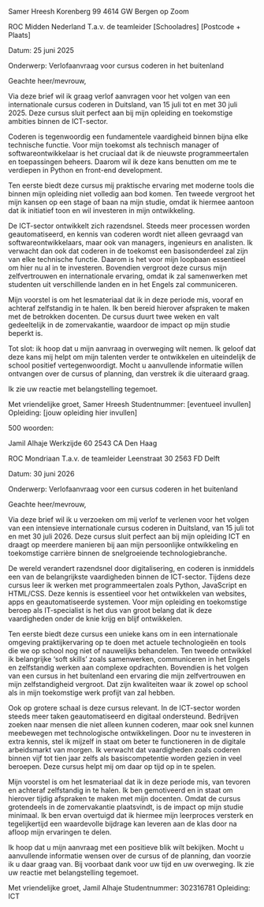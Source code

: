 Samer Hreesh
Korenberg 99
4614 GW Bergen op Zoom

ROC Midden Nederland
T.a.v. de teamleider
[Schooladres]
[Postcode + Plaats]

Datum: 25 juni 2025

Onderwerp: Verlofaanvraag voor cursus coderen in het buitenland

Geachte heer/mevrouw,

Via deze brief wil ik graag verlof aanvragen voor het volgen van een internationale cursus coderen in Duitsland, van 15 juli tot en met 30 juli 2025. Deze cursus sluit perfect aan bij mijn opleiding en toekomstige ambities binnen de ICT-sector.

Coderen is tegenwoordig een fundamentele vaardigheid binnen bijna elke technische functie. Voor mijn toekomst als technisch manager of softwareontwikkelaar is het cruciaal dat ik de nieuwste programmeertalen en toepassingen beheers. Daarom wil ik deze kans benutten om me te verdiepen in Python en front-end development.

Ten eerste biedt deze cursus mij praktische ervaring met moderne tools die binnen mijn opleiding niet volledig aan bod komen. Ten tweede vergroot het mijn kansen op een stage of baan na mijn studie, omdat ik hiermee aantoon dat ik initiatief toon en wil investeren in mijn ontwikkeling.

De ICT-sector ontwikkelt zich razendsnel. Steeds meer processen worden geautomatiseerd, en kennis van coderen wordt niet alleen gevraagd van softwareontwikkelaars, maar ook van managers, ingenieurs en analisten. Ik verwacht dan ook dat coderen in de toekomst een basisonderdeel zal zijn van elke technische functie. Daarom is het voor mijn loopbaan essentieel om hier nu al in te investeren. Bovendien vergroot deze cursus mijn zelfvertrouwen en internationale ervaring, omdat ik zal samenwerken met studenten uit verschillende landen en in het Engels zal communiceren.

Mijn voorstel is om het lesmateriaal dat ik in deze periode mis, vooraf en achteraf zelfstandig in te halen. Ik ben bereid hierover afspraken te maken met de betrokken docenten. De cursus duurt twee weken en valt gedeeltelijk in de zomervakantie, waardoor de impact op mijn studie beperkt is.

Tot slot: ik hoop dat u mijn aanvraag in overweging wilt nemen. Ik geloof dat deze kans mij helpt om mijn talenten verder te ontwikkelen en uiteindelijk de school positief vertegenwoordigt. Mocht u aanvullende informatie willen ontvangen over de cursus of planning, dan verstrek ik die uiteraard graag.

Ik zie uw reactie met belangstelling tegemoet.

Met vriendelijke groet,
Samer Hreesh
Studentnummer: [eventueel invullen]
Opleiding: [jouw opleiding hier invullen]























500 woorden:


Jamil Alhaje
Werkzijde 60
2543 CA Den Haag

ROC Mondriaan
T.a.v. de teamleider
Leenstraat 30
2563 FD Delft

Datum: 30 juni 2026

Onderwerp: Verlofaanvraag voor een cursus coderen in het buitenland

Geachte heer/mevrouw,

Via deze brief wil ik u verzoeken om mij verlof te verlenen voor het volgen van een intensieve internationale cursus coderen in Duitsland, van 15 juli tot en met 30 juli 2026. Deze cursus sluit perfect aan bij mijn opleiding ICT en draagt op meerdere manieren bij aan mijn persoonlijke ontwikkeling en toekomstige carrière binnen de snelgroeiende technologiebranche.

De wereld verandert razendsnel door digitalisering, en coderen is inmiddels een van de belangrijkste vaardigheden binnen de ICT-sector. Tijdens deze cursus leer ik werken met programmeertalen zoals Python, JavaScript en HTML/CSS. Deze kennis is essentieel voor het ontwikkelen van websites, apps en geautomatiseerde systemen. Voor mijn opleiding en toekomstige beroep als IT-specialist is het dus van groot belang dat ik deze vaardigheden onder de knie krijg en blijf ontwikkelen.

Ten eerste biedt deze cursus een unieke kans om in een internationale omgeving praktijkervaring op te doen met actuele technologieën en tools die we op school nog niet of nauwelijks behandelen. Ten tweede ontwikkel ik belangrijke ‘soft skills’ zoals samenwerken, communiceren in het Engels en zelfstandig werken aan complexe opdrachten. Bovendien is het volgen van een cursus in het buitenland een ervaring die mijn zelfvertrouwen en mijn zelfstandigheid vergroot. Dat zijn kwaliteiten waar ik zowel op school als in mijn toekomstige werk profijt van zal hebben.

Ook op grotere schaal is deze cursus relevant. In de ICT-sector worden steeds meer taken geautomatiseerd en digitaal ondersteund. Bedrijven zoeken naar mensen die niet alleen kunnen coderen, maar ook snel kunnen meebewegen met technologische ontwikkelingen. Door nu te investeren in extra kennis, stel ik mijzelf in staat om beter te functioneren in de digitale arbeidsmarkt van morgen. Ik verwacht dat vaardigheden zoals coderen binnen vijf tot tien jaar zelfs als basiscompetentie worden gezien in veel beroepen. Deze cursus helpt mij om daar op tijd op in te spelen.

Mijn voorstel is om het lesmateriaal dat ik in deze periode mis, van tevoren en achteraf zelfstandig in te halen. Ik ben gemotiveerd en in staat om hierover tijdig afspraken te maken met mijn docenten. Omdat de cursus grotendeels in de zomervakantie plaatsvindt, is de impact op mijn studie minimaal. Ik ben ervan overtuigd dat ik hiermee mijn leerproces versterk en tegelijkertijd een waardevolle bijdrage kan leveren aan de klas door na afloop mijn ervaringen te delen.

Ik hoop dat u mijn aanvraag met een positieve blik wilt bekijken. Mocht u aanvullende informatie wensen over de cursus of de planning, dan voorzie ik u daar graag van. Bij voorbaat dank voor uw tijd en uw overweging. Ik zie uw reactie met belangstelling tegemoet.

Met vriendelijke groet,
Jamil Alhaje
Studentnummer: 302316781
Opleiding: ICT

